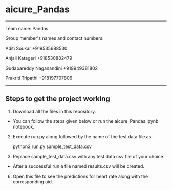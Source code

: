# aicure_Pandas
***
Team name: Pandas

Group member's names and contact numbers:

Aditi Soukar +919535688530

Anjali Katageri +918530802479

Gudapareddy Naganandini +919949381802

Prakriti Tripathi +918197707806
***
## Steps to get the project working

1. Download all the files in this repository.
+ You can follow the steps given below or run the aicure_Pandas.ipynb notebook.
2. Execute run.py along followed by the name of the test data file as:

      python3 run.py sample_test_data.csv

3. Replace sample_test_data.csv with any test data csv file of your choice.

+ After a successful run a file named results.csv will be created. 
6. Open this file to see the predictions for heart rate along with the corresponding uid.


